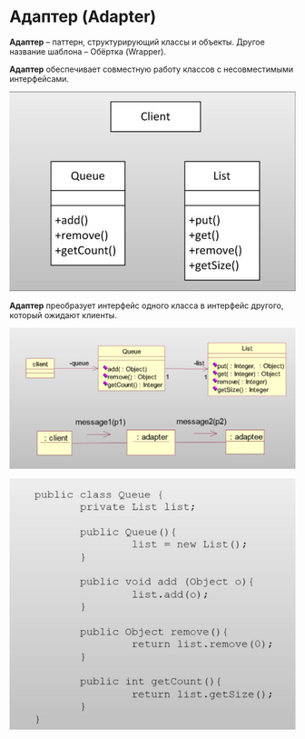 # Адаптер (Adapter)

**Адаптер** – паттерн, структурирующий классы и объекты.
Другое название шаблона – Обёртка (Wrapper).  

**Адаптер** обеспечивает совместную работу классов с несовместимыми интерфейсами. 

![](https://github.com/vasiliy-voronich/projecttritpo/blob/master/mockup/1(2).JPG)

**Адаптер** преобразует интерфейс одного класса в интерфейс другого, который ожидают клиенты.

![](https://github.com/vasiliy-voronich/projecttritpo/blob/master/mockup/2(2).JPG)


![](https://github.com/vasiliy-voronich/projecttritpo/blob/master/mockup/3(2).JPG)
